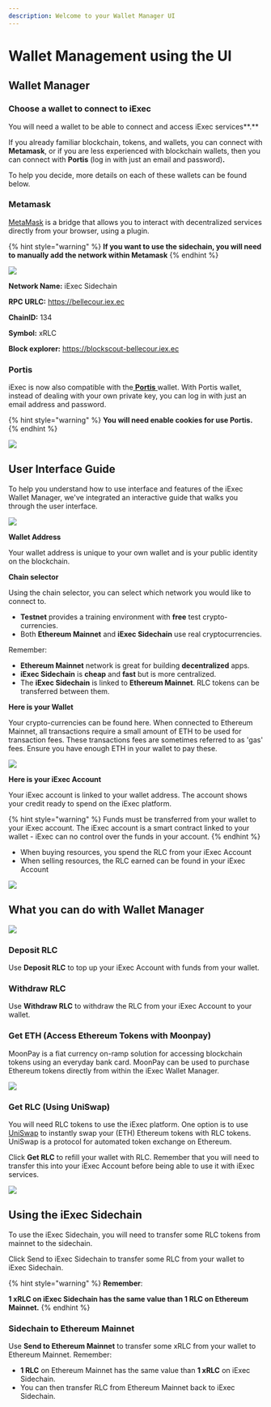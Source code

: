 ```yaml
---
description: Welcome to your Wallet Manager UI
---
```


# Wallet Management using the UI

## Wallet Manager

### Choose a wallet to connect to iExec 

You will need a wallet to be able to connect and access iExec services**.**

If you already familiar blockchain, tokens, and wallets, you can connect with **Metamask**, or if you are less experienced with blockchain wallets, then you can connect with **Portis** \(log in with just an email and password\)**.**

To help you decide, more details on each of these wallets can be found below.

### **Metamask**

[MetaMask](https://metamask.io/) is a bridge that allows you to interact with decentralized services directly from your browser, using a plugin. 

{% hint style="warning" %}
**If you want to use the sidechain,  you will need to manually add the network within Metamask**
{% endhint %}

![](../../.gitbook/assets/networks.png)

**Network Name:** iExec Sidechain

**RPC URLC:** https://bellecour.iex.ec

**ChainID:** 134

**Symbol:** xRLC

**Block explorer:** https://blockscout-bellecour.iex.ec

### **Portis**

iExec is now also compatible with the[ **Portis** ](https://www.portis.io/)wallet. With Portis wallet, instead of dealing with your own private key, you can log in with just an email address and password.  
  


{% hint style="warning" %}
**You will need enable cookies for use Portis.**
{% endhint %}

![](../../.gitbook/assets/portis-cookies.png)

## User Interface Guide

To help you understand how to use interface and features of the iExec Wallet Manager, we've integrated an interactive guide that walks you through the user interface.

![](../../.gitbook/assets/1-guide-ui.png)

**Wallet Address**

Your wallet address is unique to your own wallet and is your public identity on the blockchain.

**Chain selector**

Using the chain selector, you can select which network you would like to connect to.

* **Testnet** provides a training environment with **free** test crypto-currencies.
* Both **Ethereum Mainnet** and **iExec Sidechain** use real cryptocurrencies.

Remember: 

* **Ethereum Mainnet** network is great for building **decentralized** apps.
* **iExec Sidechain** is **cheap** and **fast** but is more centralized.
* The **iExec Sidechain** is linked to **Ethereum Mainnet**. RLC tokens can be transferred between them.

**Here is your Wallet**

Your crypto-currencies can be found here. When connected to Ethereum Mainnet, all transactions require a small amount of ETH to be used for transaction fees. These transactions fees are sometimes referred to as 'gas' fees. Ensure you have enough ETH in your wallet to pay these.

![](../../.gitbook/assets/your-address.png)

**Here is your iExec Account**

Your iExec account is linked to your wallet address. The account shows your credit ready to spend on the iExec platform. 

{% hint style="warning" %}
Funds must be transferred from your wallet to your iExec account. The iExec account is a smart contract linked to your wallet - iExec can no control over the funds in your account.
{% endhint %}

* When buying resources, you spend the RLC from your iExec Account
* When selling resources, the RLC earned can be found in your iExec Account

![](../../.gitbook/assets/account.png)

## What you can do with Wallet Manager

![](../../.gitbook/assets/actions.png)

### Deposit RLC

Use **Deposit RLC** to top up your iExec Account with funds from your wallet.

### Withdraw RLC

Use **Withdraw RLC** to withdraw the RLC from your iExec Account to your wallet.

### Get ETH \(Access Ethereum Tokens with Moonpay\)

MoonPay is a fiat currency on-ramp solution for accessing blockchain tokens using an everyday bank card. MoonPay can be used to purchase Ethereum tokens directly from within the iExec Wallet Manager.  



![](../../.gitbook/assets/moonpay.png)

### Get RLC \(Using UniSwap\) 

You will need RLC tokens to use the iExec platform. One option is to use [UniSwap](https://uniswap.exchange/swap) to instantly swap your \(ETH\) Ethereum tokens with RLC tokens. UniSwap is a protocol for automated token exchange on Ethereum.   
  
Click **Get RLC** to refill your wallet with RLC. Remember that you will need to transfer this into your iExec Account before being able to use it with iExec services.   


![](../../.gitbook/assets/get-rlc-uniswap.png)

## Using the iExec Sidechain

To use the iExec Sidechain, you will need to transfer some RLC tokens from mainnet to the sidechain.

Click Send to iExec Sidechain to transfer some RLC from your wallet to iExec Sidechain.

{% hint style="warning" %}
**Remember**:

**1 xRLC on iExec Sidechain has the same value than 1 RLC on Ethereum Mainnet.**
{% endhint %}

### Sidechain to Ethereum Mainnet

Use **Send to Ethereum Mainnet** to transfer some xRLC from your wallet to Ethereum Mainnet. Remember:

* **1 RLC** on Ethereum Mainnet has the same value than **1 xRLC** on iExec Sidechain.
* You can then transfer RLC from Ethereum Mainnet back to iExec Sidechain.

